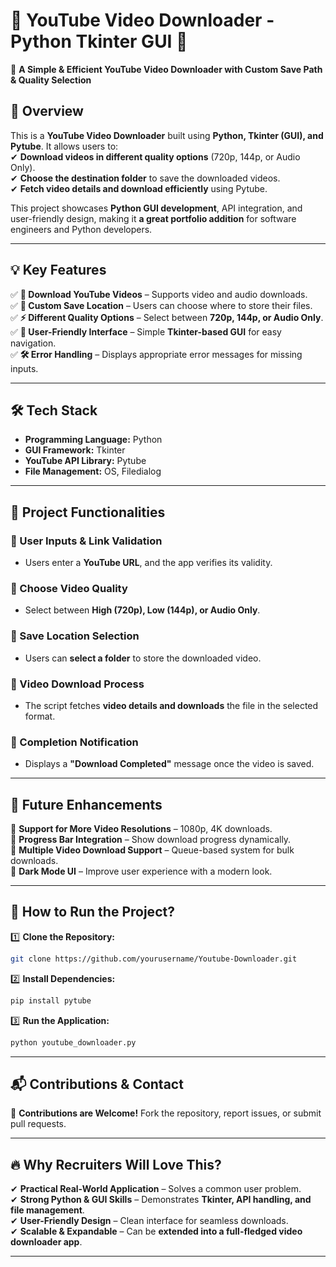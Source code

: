 # **🎥 YouTube Video Downloader - Python Tkinter GUI 🚀**  
🔗 **A Simple & Efficient YouTube Video Downloader with Custom Save Path & Quality Selection**  

## **📌 Overview**  
This is a **YouTube Video Downloader** built using **Python, Tkinter (GUI), and Pytube**. It allows users to:  
✔ **Download videos in different quality options** (720p, 144p, or Audio Only).  
✔ **Choose the destination folder** to save the downloaded videos.  
✔ **Fetch video details and download efficiently** using Pytube.  

This project showcases **Python GUI development**, API integration, and user-friendly design, making it **a great portfolio addition** for software engineers and Python developers.  

---

## **💡 Key Features**  
✅ **🎥 Download YouTube Videos** – Supports video and audio downloads.  
✅ **📂 Custom Save Location** – Users can choose where to store their files.  
✅ **⚡ Different Quality Options** – Select between **720p, 144p, or Audio Only**.  
✅ **🎨 User-Friendly Interface** – Simple **Tkinter-based GUI** for easy navigation.  
✅ **🛠️ Error Handling** – Displays appropriate error messages for missing inputs.  

---

## **🛠️ Tech Stack**  
- **Programming Language:** Python  
- **GUI Framework:** Tkinter  
- **YouTube API Library:** Pytube  
- **File Management:** OS, Filedialog  

---

## **🎯 Project Functionalities**  

### **🔹 User Inputs & Link Validation**  
- Users enter a **YouTube URL**, and the app verifies its validity.  

### **🔹 Choose Video Quality**  
- Select between **High (720p), Low (144p), or Audio Only**.  

### **🔹 Save Location Selection**  
- Users can **select a folder** to store the downloaded video.  

### **🔹 Video Download Process**  
- The script fetches **video details and downloads** the file in the selected format.  

### **🔹 Completion Notification**  
- Displays a **"Download Completed"** message once the video is saved.  

---

## **📌 Future Enhancements**  
🔹 **Support for More Video Resolutions** – 1080p, 4K downloads.  
🔹 **Progress Bar Integration** – Show download progress dynamically.  
🔹 **Multiple Video Download Support** – Queue-based system for bulk downloads.  
🔹 **Dark Mode UI** – Improve user experience with a modern look.  

---

## **🚀 How to Run the Project?**  
1️⃣ **Clone the Repository:**  
   ```bash
   git clone https://github.com/yourusername/Youtube-Downloader.git
   ```
2️⃣ **Install Dependencies:**  
   ```bash
   pip install pytube
   ```
3️⃣ **Run the Application:**  
   ```bash
   python youtube_downloader.py
   ```

---

## **📬 Contributions & Contact**  
🤝 **Contributions are Welcome!** Fork the repository, report issues, or submit pull requests.  


---

## **🔥 Why Recruiters Will Love This?**  
✔ **Practical Real-World Application** – Solves a common user problem.  
✔ **Strong Python & GUI Skills** – Demonstrates **Tkinter, API handling, and file management**.  
✔ **User-Friendly Design** – Clean interface for seamless downloads.  
✔ **Scalable & Expandable** – Can be **extended into a full-fledged video downloader app**.  

---

